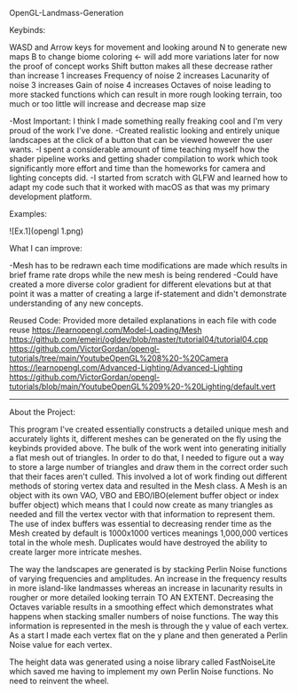 OpenGL-Landmass-Generation


Keybinds:

WASD and Arrow keys for movement and looking around
N to generate new maps
B to change biome coloring <- will add more variations later for now the proof of concept works
Shift button makes all these decrease rather than increase
1 increases Frequency of noise 
2 increases Lacunarity of noise 
3 increases Gain of noise
4 increases Octaves of noise leading to more stacked functions which can result in more rough looking terrain, too much or too little will increase and decrease map size



-Most Important: I think I made something really freaking cool and I'm very proud of the work I've done. 
-Created realistic looking and entirely unique landscapes at the click of a button that can be viewed however the user wants.
-I spent a considerable amount of time teaching myself how the shader pipeline works and getting shader compilation to work which took significantly more effort and time than the homeworks for camera and lighting concepts did. 
-I started from scratch with GLFW and learned how to adapt my code such that it worked with macOS as that was my primary development platform. 

Examples: 

![Ex.1](opengl 1.png)

What I can improve:

-Mesh has to be redrawn each time modifications are made which results in brief frame rate drops while the new mesh is being rendered
-Could have created a more diverse color gradient for different elevations but at that point it was a matter of creating a large if-statement and didn't demonstrate understanding of any new concepts. 

Reused Code:
Provided more detailed explanations in each file with code reuse
https://learnopengl.com/Model-Loading/Mesh
https://github.com/emeiri/ogldev/blob/master/tutorial04/tutorial04.cpp
https://github.com/VictorGordan/opengl-tutorials/tree/main/YoutubeOpenGL%208%20-%20Camera
https://learnopengl.com/Advanced-Lighting/Advanced-Lighting
https://github.com/VictorGordan/opengl-tutorials/blob/main/YoutubeOpenGL%209%20-%20Lighting/default.vert

------------
About the Project: 

This program I've created essentially constructs a detailed unique mesh and accurately lights it,
different meshes can be generated on the fly using the keybinds provided above. The bulk of the work went into generating initially a flat mesh out of triangles. In order to do that, I needed to figure out a way to store a large number of triangles and draw them in the correct order such that their faces aren't culled. This involved a lot of work finding out different methods of storing vertex data and resulted in the Mesh class. A Mesh is an object with its own VAO, VBO and EBO/IBO(element buffer object or index buffer object) which means that I could now create as many triangles as needed and fill the vertex vector with that information to represent them. The use of index buffers was essential to decreasing render time as the Mesh created by default is 1000x1000 vertices meanings 1,000,000 vertices total in the whole mesh. Duplicates would have destroyed the ability to create larger more intricate meshes. 

The way the landscapes are generated is by stacking Perlin Noise functions of varying frequencies and amplitudes. An increase in the frequency results in more island-like landmasses whereas an increase in lacunarity results in rougher or more detailed looking terrain TO AN EXTENT. Decreasing the Octaves variable results in a smoothing effect which demonstrates what happens when stacking smaller numbers of noise functions. The way this information is represented in the mesh is through the y value of each vertex. As a start I made each vertex flat on the y plane and then generated a Perlin Noise value for each vertex.

The height data was generated using a noise library called FastNoiseLite which saved me having to implement my own Perlin Noise functions. No need to reinvent the wheel.
